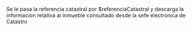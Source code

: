 Se le pasa la referencia catastral por $referenciaCatastral y descarga la informacion relativa al inmueble consultado desde la sefe electronica de Catastro
